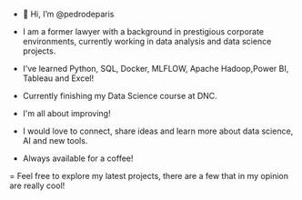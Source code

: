 - 👋 Hi, I’m @pedrodeparis

- I am a former lawyer with a background in prestigious corporate environments, currently working in data analysis and data science projects.

- I've learned Python, SQL, Docker, MLFLOW, Apache Hadoop,Power BI, Tableau and Excel! 

- Currently finishing my Data Science course at DNC.

- I'm all about improving!

- I would love to connect, share ideas and learn more about data science, AI and new tools.

- Always available for a coffee! 

= Feel free to explore my latest projects, there are a few that in my opinion are really cool! 
